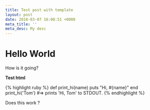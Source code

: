 ```yaml
---
title: Test post with template
layout: post
date: 2018-03-07 16:08:51 +0000
meta_title: ''
meta_desc: My desc
---
```

# Hello World

How is it going?

<strong>Test html</strong>

<script>alert('xss');</script>

{% highlight ruby %}
def print_hi(name)
puts "Hi, #{name}"
end
print_hi('Tom')
\#=> prints 'Hi, Tom' to STDOUT.
{% endhighlight %}

Does this work ?